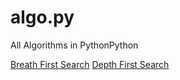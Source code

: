 # algo.py
All Algorithms in PythonPython

[Breath First Search](bfs.md)
[Depth First Search](dfs.md)
